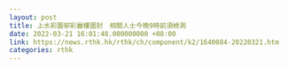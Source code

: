 ```yaml
---
layout: post
title: 上水彩園邨彩麗樓圍封　相關人士今晚9時前須檢測
date: 2022-03-21 16:01:48.000000000 +08:00
link: https://news.rthk.hk/rthk/ch/component/k2/1640084-20220321.htm
categories: rthk
---
```



